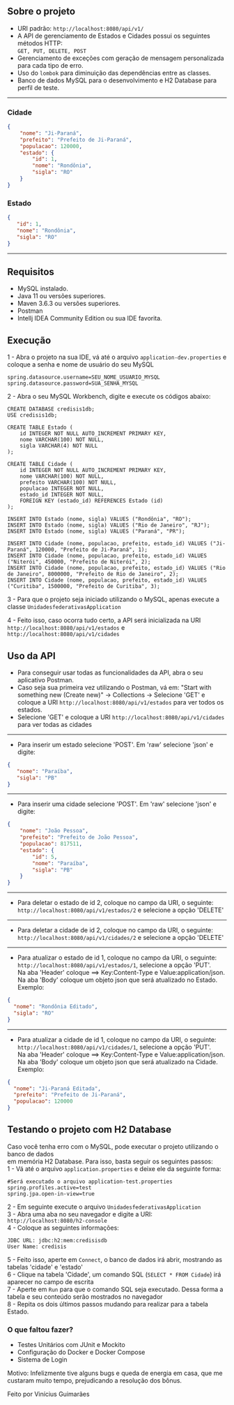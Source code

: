 ## Sobre o projeto <br>
- URI padrão: ```http://localhost:8080/api/v1/```
- A API de gerenciamento de Estados e Cidades possui os seguintes métodos HTTP: <br>
```GET, PUT, DELETE, POST``` <br>
- Gerenciamento de exceções com geração de mensagem personalizada para cada tipo de erro.
- Uso do ```lombok``` para diminuição das dependências entre as classes.
- Banco de dados MySQL para o desenvolvimento e H2 Database para perfil de teste.

---
### Cidade
```json
{
    "nome": "Ji-Paraná",
    "prefeito": "Prefeito de Ji-Paraná",
    "populacao": 120000,
    "estado": {
        "id": 1,
        "nome": "Rondônia",
        "sigla": "RO"
    }
}
```

### Estado

```json
{
   "id": 1,
   "nome": "Rondônia",
   "sigla": "RO"
}
```

----
## Requisitos

- MySQL instalado.
- Java 11 ou versões superiores.
- Maven 3.6.3 ou versões superiores.
- Postman
- Intellj IDEA Community Edition ou sua IDE favorita.

## Execução
1 - Abra o projeto na sua IDE, vá até o arquivo ```application-dev.properties``` e coloque a senha e nome de usuário do seu MySQL
```properties
spring.datasource.username=SEU_NOME_USUARIO_MYSQL
spring.datasource.password=SUA_SENHA_MYSQL
```
2 - Abra o seu MySQL Workbench, digite e execute os códigos abaixo:
``` roomsql
CREATE DATABASE credisis1db;
USE credisis1db;

CREATE TABLE Estado (
	id INTEGER NOT NULL AUTO_INCREMENT PRIMARY KEY,
	nome VARCHAR(100) NOT NULL,
	sigla VARCHAR(4) NOT NULL
);

CREATE TABLE Cidade (
	id INTEGER NOT NULL AUTO_INCREMENT PRIMARY KEY,
	nome VARCHAR(100) NOT NULL,
	prefeito VARCHAR(100) NOT NULL,
	populacao INTEGER NOT NULL,
	estado_id INTEGER NOT NULL,
	FOREIGN KEY (estado_id) REFERENCES Estado (id)
);

INSERT INTO Estado (nome, sigla) VALUES ("Rondônia", "RO");
INSERT INTO Estado (nome, sigla) VALUES ("Rio de Janeiro", "RJ");
INSERT INTO Estado (nome, sigla) VALUES ("Paraná", "PR");

INSERT INTO Cidade (nome, populacao, prefeito, estado_id) VALUES ("Ji-Paraná", 120000, "Prefeito de Ji-Paraná", 1);
INSERT INTO Cidade (nome, populacao, prefeito, estado_id) VALUES ("Niterói", 450000, "Prefeito de Niterói", 2);
INSERT INTO Cidade (nome, populacao, prefeito, estado_id) VALUES ("Rio de Janeiro", 8000000, "Prefeito de Rio de Janeiro", 2);
INSERT INTO Cidade (nome, populacao, prefeito, estado_id) VALUES ("Curitiba", 1500000, "Prefeito de Curitiba", 3);

```

3 - Para que o projeto seja iniciado utilizando o MySQL, apenas execute a classe ```UnidadesfederativasApplication```

4 - Feito isso, caso ocorra tudo certo, a API será inicializada na URI
```http://localhost:8080/api/v1/estados``` e ```http://localhost:8080/api/v1/cidades```

## Uso da API

- Para conseguir usar todas as funcionalidades da API, abra o seu aplicativo Postman.
- Caso seja sua primeira vez utilizando o Postman, vá em: "Start with something new (Create new)" 
  -> Collections -> Selecione 'GET' e coloque a URI ```http://localhost:8080/api/v1/estados``` para ver todos os estados.
- Selecione 'GET' e coloque a URI ```http://localhost:8080/api/v1/cidades``` para ver todas as cidades
---
- Para inserir um estado selecione 'POST'. Em 'raw' selecione 'json' e digite:
```json
{
   "nome": "Paraíba",
   "sigla": "PB"
}
```
---
- Para inserir uma cidade selecione 'POST'. Em 'raw' selecione 'json' e digite:
```json
{
    "nome": "João Pessoa",
    "prefeito": "Prefeito de João Pessoa",
    "populacao": 817511,
    "estado": {
        "id": 5,
        "nome": "Paraíba",
        "sigla": "PB"
    }
}
```
---
- Para deletar o estado de id 2, coloque no campo da URI, o seguinte: ```http://localhost:8080/api/v1/estados/2``` e selecione a opção 'DELETE'
---
- Para deletar a cidade de id 2, coloque no campo da URI, o seguinte: ```http://localhost:8080/api/v1/cidades/2``` e selecione a opção 'DELETE'
---
- Para atualizar o estado de id 1, coloque no campo da URI, o seguinte: ```http://localhost:8080/api/v1/estados/1```, selecione a opção 'PUT'. 
  <br> Na aba 'Header' coloque ==> Key:Content-Type e Value:application/json. 
  <br> Na aba 'Body' coloque um objeto json que será atualizado no Estado. <br> Exemplo:

```json
{
  "nome": "Rondônia Editado",
  "sigla": "RO"
}
```
---
- Para atualizar a cidade de id 1, coloque no campo da URI, o seguinte: ```http://localhost:8080/api/v1/cidades/1```, selecione a opção 'PUT'.
  <br> Na aba 'Header' coloque ==> Key:Content-Type e Value:application/json.
  <br> Na aba 'Body' coloque um objeto json que será atualizado na Cidade. <br> Exemplo:

```json
{
  "nome": "Ji-Paraná Editada",
  "prefeito": "Prefeito de Ji-Paraná",
  "populacao": 120000
}
```

## Testando o projeto com H2 Database
Caso você tenha erro com o MySQL, pode executar o projeto utilizando o banco de dados <br>
em memória H2 Database. Para isso, basta seguir os seguintes passos:
<br> 
1 - Vá até o arquivo ```application.properties``` e deixe ele da seguinte forma:

```properties
#Será executado o arquivo application-test.properties
spring.profiles.active=test
spring.jpa.open-in-view=true
```

2 - Em seguinte execute o arquivo ```UnidadesfederativasApplication``` <br>
3 - Abra uma aba no seu navegador e digite a URI: ```http://localhost:8080/h2-console``` <br>
4 - Coloque as seguintes informações:
```properties
JDBC URL: jdbc:h2:mem:credisisdb
User Name: credisis
```
5 - Feito isso, aperte em ```Connect```, o banco de dados irá abrir, mostrando as tabelas 'cidade' e 'estado' <br>
6 - Clique na tabela 'Cidade', um comando SQL (```SELECT * FROM Cidade```) irá aparecer no campo de escrita <br>
7 - Aperte em ```Run``` para que o comando SQL seja executado. Dessa forma a tabela e seu conteúdo serão mostrados no navegador <br>
8 - Repita os dois últimos passos mudando para realizar para a tabela Estado.

### O que faltou fazer? 
- Testes Unitários com JUnit e Mockito
- Configuração do Docker e Docker Compose
- Sistema de Login

Motivo: Infelizmente tive alguns bugs e
queda de energia em casa, que me custaram muito tempo,
prejudicando a resolução dos bônus.


Feito por Vinícius Guimarães
